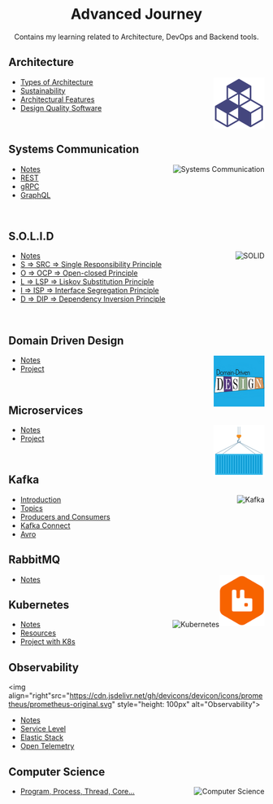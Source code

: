 <h1 align="center"> Advanced Journey </h1>

<p align="center"> Contains my learning related to Architecture, DevOps and Backend tools.</p>

## Architecture

<img align="right" src="images/architecture-blocks.png" alt="Architecture" style="height: 100px"> 

- [Types of Architecture](Architecture/types-of-architecture.md)
- [Sustainability](Architecture/sustainability.md)
- [Architectural Features](Architecture/architectural-features.md)
- [Design Quality Software](Architecture/design-quality-software.md)

<br>

## Systems Communication

<img align="right" src="https://cdn.jsdelivr.net/gh/devicons/devicon/icons/graphql/graphql-plain.svg" style="height: 100px" alt="Systems Communication"> 

- [Notes](SystemsCommunication)
- [REST](SystemsCommunication/REST)
- [gRPC](SystemsCommunication/gRPC)
- [GraphQL](SystemsCommunication/GraphQL)

<br>

## S.O.L.I.D
<img align="right" src="https://cdn.jsdelivr.net/gh/devicons/devicon/icons/markdown/markdown-original.svg" style="height: 100px" alt="SOLID"> 

- [Notes](SOLID)
- [S ⇒ SRC ⇒ Single Responsibility Principle](SOLID/single-responsability)
- [O ⇒ OCP ⇒ Open-closed Principle](SOLID/open-closed)
- [L ⇒ LSP ⇒ Liskov Substitution Principle](SOLID/liskov-substitution)
- [I ⇒ ISP ⇒ Interface Segregation Principle](SOLID/interface-segregation)
- [D ⇒ DIP ⇒ Dependency Inversion Principle](SOLID/dependency-inversion)

<br>

## Domain Driven Design
<img align="right" src="images/domain-driven-design.png" style="height: 100px" alt="Domain Driven Design"> 

- [Notes](domain-driven-design)
- [Project](https://github.com/GabrielBrotas/domain-driven-design)

<br>

## Microservices
<img align="right" src="images/microservices.png" style="height: 100px" alt="Microservices"> 

- [Notes](microservices)
- [Project](https://github.com/GabrielBrotas/meetup-microservices)

<br>

## Kafka
<img align="right" src="https://cdn.jsdelivr.net/gh/devicons/devicon/icons/apachekafka/apachekafka-original.svg" style="height: 100px" alt="Kafka"> 

- [Introduction](Kafka)
- [Topics](Kafka/topics)
- [Producers and Consumers](Kafka/producers-and-consumers)
- [Kafka Connect](Kafka/kafka-connect)
- [Avro](Kafka/avro)

## RabbitMQ
<img align="right" src="images/rabbitmq.png" alt="Architecture" style="height: 100px"> 

- [Notes](rabbitmq)

## Kubernetes
<img align="right" src="https://cdn.jsdelivr.net/gh/devicons/devicon/icons/kubernetes/kubernetes-plain.svg" style="height: 100px" alt="Kubernetes"> 

- [Notes](kubernetes)
- [Resources](https://github.com/GabrielBrotas/kubernetes)
- [Project with K8s](https://github.com/GabrielBrotas/meetup-microservices)

## Observability
<img align="right"src="https://cdn.jsdelivr.net/gh/devicons/devicon/icons/prometheus/prometheus-original.svg" style="height: 100px" alt="Observability"> 

- [Notes](Observability)
- [Service Level](Observability/service-level)
- [Elastic Stack](Observability/elastic-stack)
- [Open Telemetry](Observability/open-telemetry)

## Computer Science
<img align="right" src="https://cdn.jsdelivr.net/gh/devicons/devicon/icons/markdown/markdown-original.svg" style="height: 100px" alt="Computer Science"> 

- [Program, Process, Thread, Core...](core-thread-process)
